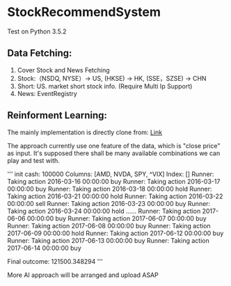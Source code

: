 # StockRecommendSystem

Test on Python 3.5.2

## Data Fetching:
1. Cover Stock and News Fetching
2. Stock:（NSDQ, NYSE）-> US, (HKSE) -> HK, (SSE，SZSE) -> CHN
3. Short: US. market short stock info. (Require Multi Ip Support)
4. News: EventRegistry

## Reinforment Learning:
The mainly implementation is directly clone from: [Link](https://github.com/shenyichen105/Deep-Reinforcement-Learning-in-Stock-Trading)

The approach currently use one feature of the data, which is "close price" as input.
It's supposed there shall be many available combinations we can play and test with.

'''
init cash:  100000
Columns: [AMD, NVDA, SPY, ^VIX]
Index: []
Runner: Taking action 2016-03-16 00:00:00 buy
Runner: Taking action 2016-03-17 00:00:00 buy
Runner: Taking action 2016-03-18 00:00:00 hold
Runner: Taking action 2016-03-21 00:00:00 hold
Runner: Taking action 2016-03-22 00:00:00 sell
Runner: Taking action 2016-03-23 00:00:00 buy
Runner: Taking action 2016-03-24 00:00:00 hold
......
Runner: Taking action 2017-06-06 00:00:00 buy
Runner: Taking action 2017-06-07 00:00:00 buy
Runner: Taking action 2017-06-08 00:00:00 buy
Runner: Taking action 2017-06-09 00:00:00 hold
Runner: Taking action 2017-06-12 00:00:00 buy
Runner: Taking action 2017-06-13 00:00:00 buy
Runner: Taking action 2017-06-14 00:00:00 buy

Final outcome: 121500.348294
'''

More AI approach will be arranged and upload ASAP
